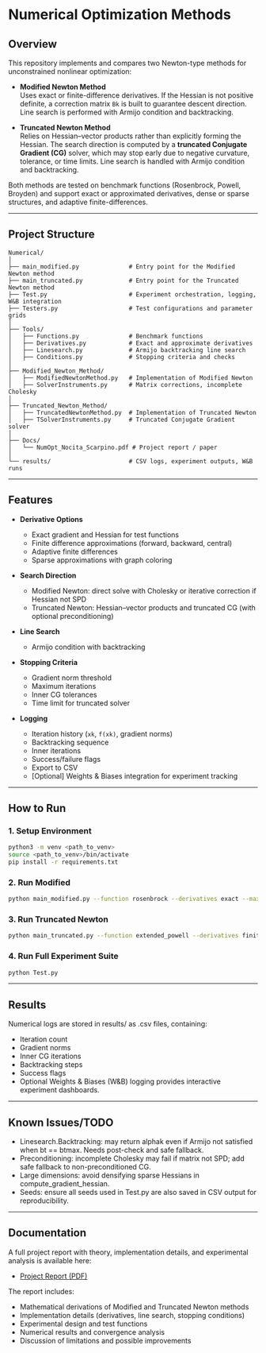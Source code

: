 # Numerical Optimization Methods

## Overview
This repository implements and compares two Newton-type methods for unconstrained nonlinear optimization:

- **Modified Newton Method**  
  Uses exact or finite-difference derivatives. If the Hessian is not positive definite, a correction matrix `Bk` is built to guarantee descent direction. Line search is performed with Armijo condition and backtracking.

- **Truncated Newton Method**  
  Relies on Hessian–vector products rather than explicitly forming the Hessian. The search direction is computed by a **truncated Conjugate Gradient (CG)** solver, which may stop early due to negative curvature, tolerance, or time limits. Line search is handled with Armijo condition and backtracking.

Both methods are tested on benchmark functions (Rosenbrock, Powell, Broyden) and support exact or approximated derivatives, dense or sparse structures, and adaptive finite-differences.

---

## Project Structure

```
Numerical/
│
├── main_modified.py              # Entry point for the Modified Newton method
├── main_truncated.py             # Entry point for the Truncated Newton method
├── Test.py                       # Experiment orchestration, logging, W&B integration
├── Testers.py                    # Test configurations and parameter grids
│
├── Tools/
│   ├── Functions.py              # Benchmark functions
│   ├── Derivatives.py            # Exact and approximate derivatives
│   ├── Linesearch.py             # Armijo backtracking line search
│   ├── Conditions.py             # Stopping criteria and checks
│
├── Modified_Newton_Method/
│   ├── ModifiedNewtonMethod.py   # Implementation of Modified Newton
│   ├── SolverInstruments.py      # Matrix corrections, incomplete Cholesky
│
├── Truncated_Newton_Method/
│   ├── TruncatedNewtonMethod.py  # Implementation of Truncated Newton
│   ├── TSolverInstruments.py     # Truncated Conjugate Gradient solver
│
├── Docs/
│   └── NumOpt_Nocita_Scarpino.pdf # Project report / paper
│
└── results/                      # CSV logs, experiment outputs, W&B runs
```

---

## Features

- **Derivative Options**
  - Exact gradient and Hessian for test functions
  - Finite difference approximations (forward, backward, central)
  - Adaptive finite differences
  - Sparse approximations with graph coloring

- **Search Direction**
  - Modified Newton: direct solve with Cholesky or iterative correction if Hessian not SPD
  - Truncated Newton: Hessian–vector products and truncated CG (with optional preconditioning)

- **Line Search**
  - Armijo condition with backtracking

- **Stopping Criteria**
  - Gradient norm threshold
  - Maximum iterations
  - Inner CG tolerances
  - Time limit for truncated solver

- **Logging**
  - Iteration history (`xk`, `f(xk)`, gradient norms)
  - Backtracking sequence
  - Inner iterations
  - Success/failure flags
  - Export to CSV
  - [Optional] Weights & Biases integration for experiment tracking

---

## How to Run

### 1. Setup Environment
```bash
python3 -m venv <path_to_venv>
source <path_to_venv>/bin/activate
pip install -r requirements.txt
```

### 2. Run Modified
```bash
python main_modified.py --function rosenbrock --derivatives exact --max_iters 500
```

### 3. Run Truncated Newton
```bash
python main_truncated.py --function extended_powell --derivatives finite_differences --inner_tol 1e-4
```

### 4. Run Full Experiment Suite
```bash
python Test.py
```

---

## Results
Numerical logs are stored in results/ as .csv files, containing:
- Iteration count
- Gradient norms
- Inner CG iterations
- Backtracking steps
- Success flags
- Optional Weights & Biases (W&B) logging provides interactive experiment dashboards.

---

## Known Issues/TODO
- Linesearch.Backtracking: may return alphak even if Armijo not satisfied when bt == btmax. Needs post-check and safe fallback.
- Preconditioning: incomplete Cholesky may fail if matrix not SPD; add safe fallback to non-preconditioned CG.
- Large dimensions: avoid densifying sparse Hessians in compute_gradient_hessian.
- Seeds: ensure all seeds used in Test.py are also saved in CSV output for reproducibility.

---

## Documentation

A full project report with theory, implementation details, and experimental analysis is available here:
- [Project Report (PDF)](Docs/NumOpt_Nocita_Scarpino.pdf)

The report includes:
- Mathematical derivations of Modified and Truncated Newton methods
- Implementation details (derivatives, line search, stopping conditions)
- Experimental design and test functions
- Numerical results and convergence analysis
- Discussion of limitations and possible improvements

